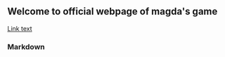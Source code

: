 ## Welcome to official webpage of magda's game
<a href="examplefile.pdf" download>Link text</a>

### Markdown

